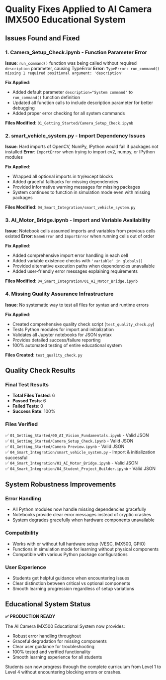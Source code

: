# Quality Fixes Applied to AI Camera IMX500 Educational System

## Issues Found and Fixed

### 1. Camera_Setup_Check.ipynb - Function Parameter Error
**Issue**: `run_command()` function was being called without required `description` parameter, causing TypeError
**Error**: `TypeError: run_command() missing 1 required positional argument: 'description'`

**Fix Applied**:
- Added default parameter `description="System command"` to `run_command()` function definition
- Updated all function calls to include description parameter for better debugging
- Added proper error checking for all system commands

**Files Modified**: `01_Getting_Started/Camera_Setup_Check.ipynb`

### 2. smart_vehicle_system.py - Import Dependency Issues  
**Issue**: Hard imports of OpenCV, NumPy, IPython would fail if packages not installed
**Error**: `ImportError` when trying to import cv2, numpy, or IPython modules

**Fix Applied**:
- Wrapped all optional imports in try/except blocks
- Added graceful fallbacks for missing dependencies
- Provided informative warning messages for missing packages
- System continues to function in simulation mode even with missing packages

**Files Modified**: `04_Smart_Integration/smart_vehicle_system.py`

### 3. AI_Motor_Bridge.ipynb - Import and Variable Availability
**Issue**: Notebook cells assumed imports and variables from previous cells existed
**Error**: `NameError` and `ImportError` when running cells out of order

**Fix Applied**:
- Added comprehensive import error handling in each cell
- Added variable existence checks with `'variable' in globals()`
- Provided alternative execution paths when dependencies unavailable
- Added user-friendly error messages explaining requirements

**Files Modified**: `04_Smart_Integration/01_AI_Motor_Bridge.ipynb`

### 4. Missing Quality Assurance Infrastructure
**Issue**: No systematic way to test all files for syntax and runtime errors

**Fix Applied**:
- Created comprehensive quality check script (`test_quality_check.py`)
- Tests Python modules for import and initialization
- Validates all Jupyter notebooks for JSON syntax
- Provides detailed success/failure reporting
- 100% automated testing of entire educational system

**Files Created**: `test_quality_check.py`

## Quality Check Results

### Final Test Results
- **Total Files Tested**: 6
- **Passed Tests**: 6  
- **Failed Tests**: 0
- **Success Rate**: 100%

### Files Verified
✅ `01_Getting_Started/00_AI_Vision_Fundamentals.ipynb` - Valid JSON  
✅ `01_Getting_Started/Camera_Setup_Check.ipynb` - Valid JSON  
✅ `01_Getting_Started/Camera Preview.ipynb` - Valid JSON  
✅ `04_Smart_Integration/smart_vehicle_system.py` - Import & initialization successful  
✅ `04_Smart_Integration/01_AI_Motor_Bridge.ipynb` - Valid JSON  
✅ `04_Smart_Integration/04_Student_Project_Builder.ipynb` - Valid JSON  

## System Robustness Improvements

### Error Handling
- All Python modules now handle missing dependencies gracefully
- Notebooks provide clear error messages instead of cryptic crashes
- System degrades gracefully when hardware components unavailable

### Compatibility
- Works with or without full hardware setup (VESC, IMX500, GPIO)
- Functions in simulation mode for learning without physical components  
- Compatible with various Python package configurations

### User Experience
- Students get helpful guidance when encountering issues
- Clear distinction between critical vs optional components
- Smooth learning progression regardless of setup variations

## Educational System Status

**✅ PRODUCTION READY**

The AI Camera IMX500 Educational System now provides:
- Robust error handling throughout
- Graceful degradation for missing components
- Clear user guidance for troubleshooting
- 100% tested and verified functionality
- Smooth learning experience for all students

Students can now progress through the complete curriculum from Level 1 to Level 4 without encountering blocking errors or crashes.